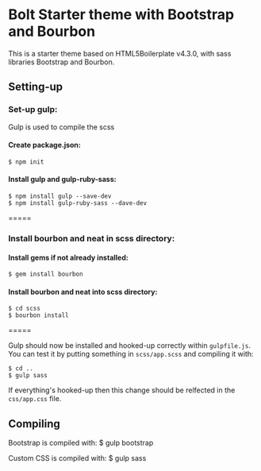# Bolt Starter theme with Bootstrap and Bourbon

This is a starter theme based on HTML5Boilerplate v4.3.0, with sass libraries Bootstrap and Bourbon. 

## Setting-up

### Set-up gulp:
Gulp is used to compile the scss

#### Create package.json:
	$ npm init
#### Install gulp and gulp-ruby-sass:
	$ npm install gulp --save-dev
	$ npm install gulp-ruby-sass --dave-dev

=====

### Install bourbon and neat in scss directory:

#### Install gems if not already installed:
	$ gem install bourbon

#### Install bourbon and neat into scss directory:
	$ cd scss
	$ bourbon install

=====

Gulp should now be installed and hooked-up correctly within `gulpfile.js`. You can test it by putting something in `scss/app.scss` and compiling it with:

	$ cd ..
	$ gulp sass

If everything's hooked-up then this change should be relfected in the `css/app.css` file.

## Compiling

Bootstrap is compiled with:
	$ gulp bootstrap

Custom CSS is compiled with:
	$ gulp sass


